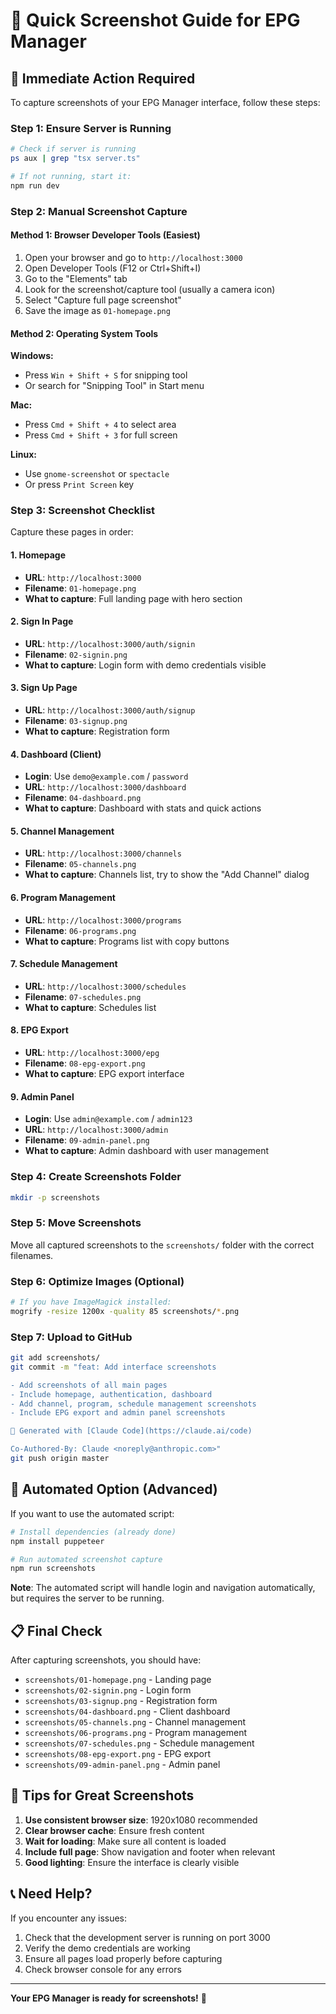 # 📸 Quick Screenshot Guide for EPG Manager

## 🚀 **Immediate Action Required**

To capture screenshots of your EPG Manager interface, follow these steps:

### **Step 1: Ensure Server is Running**
```bash
# Check if server is running
ps aux | grep "tsx server.ts"

# If not running, start it:
npm run dev
```

### **Step 2: Manual Screenshot Capture**

#### **Method 1: Browser Developer Tools (Easiest)**
1. Open your browser and go to `http://localhost:3000`
2. Open Developer Tools (F12 or Ctrl+Shift+I)
3. Go to the "Elements" tab
4. Look for the screenshot/capture tool (usually a camera icon)
5. Select "Capture full page screenshot"
6. Save the image as `01-homepage.png`

#### **Method 2: Operating System Tools**
**Windows:**
- Press `Win + Shift + S` for snipping tool
- Or search for "Snipping Tool" in Start menu

**Mac:**
- Press `Cmd + Shift + 4` to select area
- Press `Cmd + Shift + 3` for full screen

**Linux:**
- Use `gnome-screenshot` or `spectacle`
- Or press `Print Screen` key

### **Step 3: Screenshot Checklist**

Capture these pages in order:

#### **1. Homepage**
- **URL**: `http://localhost:3000`
- **Filename**: `01-homepage.png`
- **What to capture**: Full landing page with hero section

#### **2. Sign In Page**
- **URL**: `http://localhost:3000/auth/signin`
- **Filename**: `02-signin.png`
- **What to capture**: Login form with demo credentials visible

#### **3. Sign Up Page**
- **URL**: `http://localhost:3000/auth/signup`
- **Filename**: `03-signup.png`
- **What to capture**: Registration form

#### **4. Dashboard (Client)**
- **Login**: Use `demo@example.com` / `password`
- **URL**: `http://localhost:3000/dashboard`
- **Filename**: `04-dashboard.png`
- **What to capture**: Dashboard with stats and quick actions

#### **5. Channel Management**
- **URL**: `http://localhost:3000/channels`
- **Filename**: `05-channels.png`
- **What to capture**: Channels list, try to show the "Add Channel" dialog

#### **6. Program Management**
- **URL**: `http://localhost:3000/programs`
- **Filename**: `06-programs.png`
- **What to capture**: Programs list with copy buttons

#### **7. Schedule Management**
- **URL**: `http://localhost:3000/schedules`
- **Filename**: `07-schedules.png`
- **What to capture**: Schedules list

#### **8. EPG Export**
- **URL**: `http://localhost:3000/epg`
- **Filename**: `08-epg-export.png`
- **What to capture**: EPG export interface

#### **9. Admin Panel**
- **Login**: Use `admin@example.com` / `admin123`
- **URL**: `http://localhost:3000/admin`
- **Filename**: `09-admin-panel.png`
- **What to capture**: Admin dashboard with user management

### **Step 4: Create Screenshots Folder**
```bash
mkdir -p screenshots
```

### **Step 5: Move Screenshots**
Move all captured screenshots to the `screenshots/` folder with the correct filenames.

### **Step 6: Optimize Images (Optional)**
```bash
# If you have ImageMagick installed:
mogrify -resize 1200x -quality 85 screenshots/*.png
```

### **Step 7: Upload to GitHub**
```bash
git add screenshots/
git commit -m "feat: Add interface screenshots

- Add screenshots of all main pages
- Include homepage, authentication, dashboard
- Add channel, program, schedule management screenshots
- Include EPG export and admin panel screenshots

🤖 Generated with [Claude Code](https://claude.ai/code)

Co-Authored-By: Claude <noreply@anthropic.com>"
git push origin master
```

## 🤖 **Automated Option (Advanced)**

If you want to use the automated script:

```bash
# Install dependencies (already done)
npm install puppeteer

# Run automated screenshot capture
npm run screenshots
```

**Note**: The automated script will handle login and navigation automatically, but requires the server to be running.

## 📋 **Final Check**

After capturing screenshots, you should have:
- `screenshots/01-homepage.png` - Landing page
- `screenshots/02-signin.png` - Login form
- `screenshots/03-signup.png` - Registration form
- `screenshots/04-dashboard.png` - Client dashboard
- `screenshots/05-channels.png` - Channel management
- `screenshots/06-programs.png` - Program management
- `screenshots/07-schedules.png` - Schedule management
- `screenshots/08-epg-export.png` - EPG export
- `screenshots/09-admin-panel.png` - Admin panel

## 🎯 **Tips for Great Screenshots**

1. **Use consistent browser size**: 1920x1080 recommended
2. **Clear browser cache**: Ensure fresh content
3. **Wait for loading**: Make sure all content is loaded
4. **Include full page**: Show navigation and footer when relevant
5. **Good lighting**: Ensure the interface is clearly visible

## 📞 **Need Help?**

If you encounter any issues:
1. Check that the development server is running on port 3000
2. Verify the demo credentials are working
3. Ensure all pages load properly before capturing
4. Check browser console for any errors

---

**Your EPG Manager is ready for screenshots!** 🚀